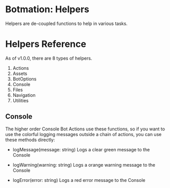 <h1>Botmation: Helpers</h1>

Helpers are de-coupled functions to help in various tasks.

# Helpers Reference

As of v1.0.0, there are 8 types of helpers.

1. Actions
2. Assets
3. BotOptions
4. Console
5. Files
6. Navigation
7. Utilities

## Console

The higher order Console Bot Actions  use these functions, so if you want to use the colorful logging messages outside a chain of actions, you can use these methods directly:

- logMessage(message: string)
Logs a clear green message to the Console

- logWarning(warning: string)
Logs a orange warning message to the Console

- logError(error: string)
Logs a red error message to the Console
